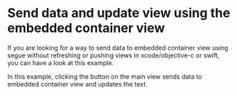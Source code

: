 # Send data and update view using the embedded container view

If you are looking for a way to send data to embedded container view using segue without refreshing or pushing views in xcode/objective-c or swift, you can have a look at this example.

In this example, clicking the button on the main view sends data to embedded container view and updates the text.
